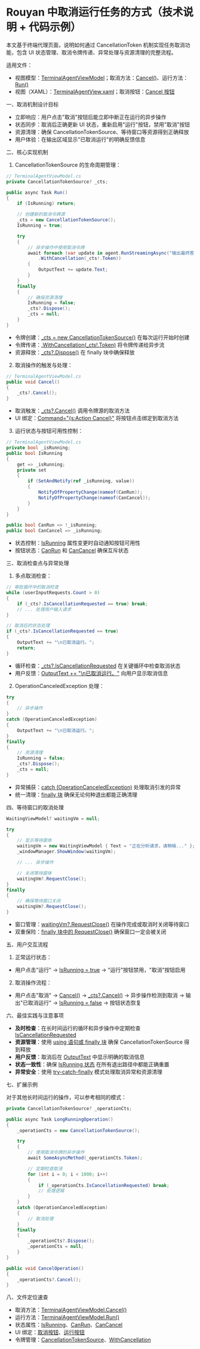 # Rouyan 中取消运行任务的方式（技术说明 + 代码示例）

本文基于终端代理页面，说明如何通过 CancellationToken 机制实现任务取消功能，包含 UI 状态管理、取消令牌传递、异常处理与资源清理的完整流程。

适用文件：
- 视图模型：[TerminalAgentViewModel](src/Rouyan/Pages/ViewModel/TerminalAgentViewModel.cs:19)；取消方法：[Cancel()](src/Rouyan/Pages/ViewModel/TerminalAgentViewModel.cs:61)、运行方法：[Run()](src/Rouyan/Pages/ViewModel/TerminalAgentViewModel.cs:103)
- 视图（XAML）：[TerminalAgentView.xaml](src/Rouyan/Pages/View/TerminalAgentView.xaml:1)；取消按钮：[Cancel 按钮](src/Rouyan/Pages/View/TerminalAgentView.xaml:35)

一、取消机制设计目标
- 立即响应：用户点击"取消"按钮后能立即中断正在运行的异步操作
- 状态同步：取消后正确更新 UI 状态，重新启用"运行"按钮，禁用"取消"按钮
- 资源清理：确保 CancellationTokenSource、等待窗口等资源得到正确释放
- 用户体验：在输出区域显示"已取消运行"的明确反馈信息

二、核心实现机制

1) CancellationTokenSource 的生命周期管理：

```csharp
// TerminalAgentViewModel.cs
private CancellationTokenSource? _cts;

public async Task Run()
{
    if (IsRunning) return;

    // 创建新的取消令牌源
    _cts = new CancellationTokenSource();
    IsRunning = true;

    try
    {
        // 异步操作中使用取消令牌
        await foreach (var update in agent.RunStreamingAsync("输出最终答案", thread)
            .WithCancellation(_cts!.Token))
        {
            OutputText += update.Text;
        }
    }
    finally
    {
        // 确保资源清理
        IsRunning = false;
        _cts?.Dispose();
        _cts = null;
    }
}
```

- 令牌创建：[_cts = new CancellationTokenSource()](src/Rouyan/Pages/ViewModel/TerminalAgentViewModel.cs:108) 在每次运行开始时创建
- 令牌传递：[.WithCancellation(_cts!.Token)](src/Rouyan/Pages/ViewModel/TerminalAgentViewModel.cs:180) 将令牌传递给异步流
- 资源释放：[_cts?.Dispose()](src/Rouyan/Pages/ViewModel/TerminalAgentViewModel.cs:193) 在 finally 块中确保释放

2) 取消操作的触发与处理：

```csharp
// TerminalAgentViewModel.cs
public void Cancel()
{
    _cts?.Cancel();
}
```

- 取消触发：[_cts?.Cancel()](src/Rouyan/Pages/ViewModel/TerminalAgentViewModel.cs:63) 调用令牌源的取消方法
- UI 绑定：[Command="{s:Action Cancel}"](src/Rouyan/Pages/View/TerminalAgentView.xaml:36) 将按钮点击绑定到取消方法

3) 运行状态与按钮可用性控制：

```csharp
// TerminalAgentViewModel.cs
private bool _isRunning;
public bool IsRunning
{
    get => _isRunning;
    private set
    {
        if (SetAndNotify(ref _isRunning, value))
        {
            NotifyOfPropertyChange(nameof(CanRun));
            NotifyOfPropertyChange(nameof(CanCancel));
        }
    }
}

public bool CanRun => !_isRunning;
public bool CanCancel => _isRunning;
```

- 状态控制：[IsRunning](src/Rouyan/Pages/ViewModel/TerminalAgentViewModel.cs:45) 属性变更时自动通知按钮可用性
- 按钮状态：[CanRun](src/Rouyan/Pages/ViewModel/TerminalAgentViewModel.cs:58) 和 [CanCancel](src/Rouyan/Pages/ViewModel/TerminalAgentViewModel.cs:59) 确保互斥状态

三、取消检查点与异常处理

1) 多点取消检查：

```csharp
// 审批循环中的取消检查
while (userInputRequests.Count > 0)
{
    if (_cts?.IsCancellationRequested == true) break;
    // ... 处理用户输入请求
}

// 取消后的状态处理
if (_cts?.IsCancellationRequested == true)
{
    OutputText += "\n已取消运行。";
    return;
}
```

- 循环检查：[_cts?.IsCancellationRequested](src/Rouyan/Pages/ViewModel/TerminalAgentViewModel.cs:147) 在关键循环中检查取消状态
- 用户反馈：[OutputText += "\n已取消运行。"](src/Rouyan/Pages/ViewModel/TerminalAgentViewModel.cs:175) 向用户显示取消信息

2) OperationCanceledException 处理：

```csharp
try
{
    // 异步操作
}
catch (OperationCanceledException)
{
    OutputText += "\n已取消运行。";
}
finally
{
    // 资源清理
    IsRunning = false;
    _cts?.Dispose();
    _cts = null;
}
```

- 异常捕获：[catch (OperationCanceledException)](src/Rouyan/Pages/ViewModel/TerminalAgentViewModel.cs:185) 处理取消引发的异常
- 统一清理：[finally 块](src/Rouyan/Pages/ViewModel/TerminalAgentViewModel.cs:189) 确保无论何种退出都能正确清理

四、等待窗口的取消处理

```csharp
WaitingViewModel? waitingVm = null;

try
{
    // 显示等待窗体
    waitingVm = new WaitingViewModel { Text = "正在分析请求，请稍候..." };
    _windowManager.ShowWindow(waitingVm);

    // ... 异步操作

    // 关闭等待窗体
    waitingVm?.RequestClose();
}
finally
{
    // 确保等待窗口关闭
    waitingVm?.RequestClose();
}
```

- 窗口管理：[waitingVm?.RequestClose()](src/Rouyan/Pages/ViewModel/TerminalAgentViewModel.cs:143) 在操作完成或取消时关闭等待窗口
- 双重保险：[finally 块中的 RequestClose()](src/Rouyan/Pages/ViewModel/TerminalAgentViewModel.cs:191) 确保窗口一定会被关闭

五、用户交互流程

1) 正常运行状态：
- 用户点击"运行" → [IsRunning = true](src/Rouyan/Pages/ViewModel/TerminalAgentViewModel.cs:109) → "运行"按钮禁用，"取消"按钮启用

2) 取消操作流程：
- 用户点击"取消" → [Cancel()](src/Rouyan/Pages/ViewModel/TerminalAgentViewModel.cs:61) → [_cts?.Cancel()](src/Rouyan/Pages/ViewModel/TerminalAgentViewModel.cs:63) → 异步操作检测到取消 → 输出"已取消运行" → [IsRunning = false](src/Rouyan/Pages/ViewModel/TerminalAgentViewModel.cs:192) → 按钮状态恢复

六、最佳实践与注意事项

- **及时检查**：在长时间运行的循环和异步操作中定期检查 [IsCancellationRequested](src/Rouyan/Pages/ViewModel/TerminalAgentViewModel.cs:147)
- **资源管理**：使用 [using 语句或 finally 块](src/Rouyan/Pages/ViewModel/TerminalAgentViewModel.cs:189) 确保 CancellationTokenSource 得到释放
- **用户反馈**：取消后在 [OutputText](src/Rouyan/Pages/ViewModel/TerminalAgentViewModel.cs:175) 中显示明确的取消信息
- **状态一致性**：确保 [IsRunning 状态](src/Rouyan/Pages/ViewModel/TerminalAgentViewModel.cs:192) 在所有退出路径中都能正确重置
- **异常安全**：使用 [try-catch-finally](src/Rouyan/Pages/ViewModel/TerminalAgentViewModel.cs:113) 模式处理取消异常和资源清理

七、扩展示例

对于其他长时间运行的操作，可以参考相同的模式：

```csharp
private CancellationTokenSource? _operationCts;

public async Task LongRunningOperation()
{
    _operationCts = new CancellationTokenSource();

    try
    {
        // 使用取消令牌的异步操作
        await SomeAsyncMethod(_operationCts.Token);

        // 定期检查取消
        for (int i = 0; i < 1000; i++)
        {
            if (_operationCts.IsCancellationRequested) break;
            // 处理逻辑
        }
    }
    catch (OperationCanceledException)
    {
        // 取消处理
    }
    finally
    {
        _operationCts?.Dispose();
        _operationCts = null;
    }
}

public void CancelOperation()
{
    _operationCts?.Cancel();
}
```

八、文件定位速查
- 取消方法：[TerminalAgentViewModel.Cancel()](src/Rouyan/Pages/ViewModel/TerminalAgentViewModel.cs:61)
- 运行方法：[TerminalAgentViewModel.Run()](src/Rouyan/Pages/ViewModel/TerminalAgentViewModel.cs:103)
- 状态属性：[IsRunning](src/Rouyan/Pages/ViewModel/TerminalAgentViewModel.cs:45)、[CanRun](src/Rouyan/Pages/ViewModel/TerminalAgentViewModel.cs:58)、[CanCancel](src/Rouyan/Pages/ViewModel/TerminalAgentViewModel.cs:59)
- UI 绑定：[取消按钮](src/Rouyan/Pages/View/TerminalAgentView.xaml:35)、[运行按钮](src/Rouyan/Pages/View/TerminalAgentView.xaml:29)
- 令牌管理：[CancellationTokenSource](src/Rouyan/Pages/ViewModel/TerminalAgentViewModel.cs:43)、[WithCancellation](src/Rouyan/Pages/ViewModel/TerminalAgentViewModel.cs:180)